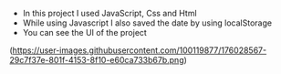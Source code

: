 * In this project I used JavaScript, Css and Html
* While using Javascript I also saved the date by using localStorage
* You can see the UI of the project



(https://user-images.githubusercontent.com/100119877/176028567-29c7f37e-801f-4153-8f10-e60ca733b67b.png)
